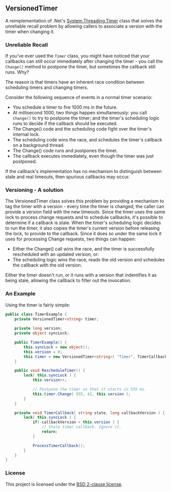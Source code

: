 ## VersionedTimer

A reimplementation of .Net's [System.Threading.Timer][1] class that solves the unreliable recall problem by allowing callers to
associate a version with the timer when changing it.

### Unreliable Recall
If you've ever used the `Timer` class, you might have noticed that your callbacks can still occur immediately after changing
the timer - you call the `Change()` method to postpone the timer, but sometimes the callback still runs. Why?

The reason is that timers have an inherent race condition between scheduling timers and changing timers.

Consider the following sequence of events in a normal timer scenario:

* You schedule a timer to fire 1000 ms in the future.
* At millisecond 1000, two things happen simultaneously: you call `Change()` to try to postpone the timer; and the timer's 
scheduling logic runs to decide if the callback should be executed.
* The Change() code and the scheduling code fight over the timer's internal lock.
* The scheduling code wins the race, and schedules the timer's callback on a background thread.
* The Change() code runs and postpones the timer.
* The callback executes immediately, even though the timer was just postponed.

If the callback's implementation has no mechanism to distinguish between stale and real timeouts, then spurious callbacks may 
occur.

### Versioning - A solution

The VersionedTimer class solves this problem by providing a mechanism to tag the timer with a version - every time the timer is
changed, the caller can provide a version field with the new timeouts. Since the timer uses the same lock to process change requests
and to schedule callbacks, it's possible to determine if a callback is stale. When the timer's scheduling logic decides to run
the timer, it also copies the timer's current version before releasing the lock, to provide to the callback. Since it does 
so under the same lock it uses for processing Change requests, two things can happen:

* Either the Change() call wins the race, and the timer is successfully rescheduled with an updated version, or:
* The scheduling logic wins the race, reads the old version and schedules the callback with the old version.

Either the timer doesn't run, or it runs with a version that indentifies it as being stale, allowing the callback to filter out
the invocation.

### An Example

Using the timer is fairly simple:

```csharp
public class TimerExample {
    private VersionedTimer<string> timer;
    
    private long version;
    private object syncLock;

    public TimerExample() {
        this.syncLock = new object();
        this.version = 0;
        this.timer = new VersionedTimer<string>( "Timer", TimerCallback );
    }

    public void RescheduleTimer() {
        lock( this.syncLock ) {
            this.version++;

            // Postpone the timer so that it starts in 555 ms.
            this.timer.Change( 555, 42, this.version );
        }
    }

    private void TimerCallback( string state, long callbackVersion ) {
        lock( this.syncLock ) {
            if( callbackVersion < this.version ) {
                // Stale timer callback. Ignore it.
                return;
            }

            ProcessTimerCallback();
        }
    }
}
```

### License

This project is licensed under the [BSD 2-clause license][2].


[1]: https://docs.microsoft.com/en-us/dotnet/api/system.threading.timer?view=netframework-4.7.1
[2]: https://opensource.org/licenses/BSD-2-Clause
